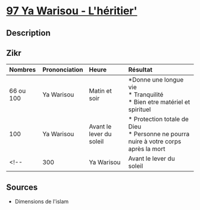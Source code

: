 # [97 Ya Warisou - L'héritier'](../readme.md)

## Description

## Zikr

| Nombres | Prononciation | Heure | Résultat |
| :-- | :-- | :-- | :-- |
| 66 ou 100 | Ya Warisou | Matin et soir| *Donne une longue vie <br> * Tranquilité <br> * Bien etre matériel et spirituel |
| 100 | Ya Warisou | Avant le lever du soleil | * Protection totale de Dieu <br> * Personne ne pourra nuire à votre corps après la mort |
<!-- | 300 | Ya Warisou | Avant le lever du soleil | * Résoud tous les problèmes <br> * Pour obtenir le secours rapide de d'Allah dans toute chose | -->

## Sources

* Dimensions de l'islam 
